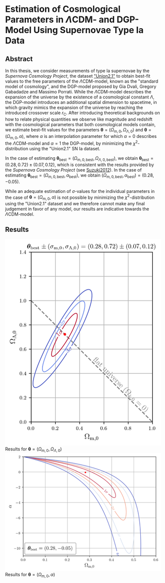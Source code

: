 
# Estimation of Cosmological Parameters in $\Lambda$CDM- and DGP-Model Using Supernovae Type Ia Data

## Abstract

In this thesis, we consider measurements of type Ia supernovae by the *Supernova Cosmology Project*, the dataset ["Union2.1"](https://supernova.lbl.gov/Union/) to obtain best-fit values to the free parameters of the $\Lambda$CDM-model, known as the "standard model of cosmology", and the DGP-model proposed by Gia Dvali, Gregory Gabadadze and Massimo Porrati.
While the $\Lambda$CDM-model describes the expansion of the universe by the existence of a cosmological constant $\Lambda$, the DGP-model introduces an additional spatial dimension to spacetime, in which gravity mimics the expansion of the universe by reaching the introduced crossover scale $r_{\text{C}}$.
After introducing theoretical backgrounds on how to relate physical quantities we observe like magnitude and redshift with the cosmological parameters that both cosmological models contain, we estimate best-fit values for the parameters $\boldsymbol{\theta} = (\Omega_{\text{m},0}, \Omega_{\Lambda,0})$ and $\boldsymbol{\theta} = (\Omega_{\text{m},0}, \alpha)$, where $\alpha$ is an interpolation parameter for which $\alpha = 0$ describes the $\Lambda$CDM-model and $\alpha = 1$ the DGP-model, by minimizing the $\chi^2$-distribution using the "Union2.1" SN Ia dataset.

In the case of estimating $\boldsymbol{\theta}_{\text{best}} = (\Omega_{\text{m}, 0, \text{best}}, \Omega_{\Lambda, 0, \text{best}})$, we obtain $\boldsymbol{\theta}_{\text{best}} = (0.28, 0.72) \pm (0.07, 0.12)$, which is consistent with the results provided by the *Supernova Cosmology Project* (see [Suzuki2012](https://iopscience.iop.org/article/10.1088/0004-637X/746/1/85)).
In the case of estimating $\boldsymbol{\theta}_{\text{best}} = (\Omega_{\text{m}, 0, \text{best}}, \alpha_{\text{best}})$, we obtain $(\Omega_{\text{m}, 0, \text{best}}, \alpha_{\text{best}}) = (0.28, -0.05)$.

While an adequate estimation of $\sigma$-values for the individual parameters in the case of
$\boldsymbol{\theta} = (\Omega_{\text{m},0}, \alpha)$ is not possible by minimizing the $\chi^2$-distribution using the "Union2.1" dataset and we therefore cannot make any final judgement in favor of any model, our results are indicative towards the $\Lambda$CDM-model.

## Results

![](https://github.com/DaHaCoder/bachelor-thesis/blob/main/thesis/figures/plots/PNG/Lambda-CDM-analytic-likelihood_Omega-m0-vs-Omega-Lambda0.png)
Results for $\boldsymbol{\theta} = (\Omega_{\text{m}, 0}, \Omega_{\Lambda,0})$
![](https://github.com/DaHaCoder/bachelor-thesis/blob/main/thesis/figures/plots/PNG/DGP-analytic-chi2_Omega-m0-vs-alpha-full.png)
Results for $\boldsymbol{\theta} = (\Omega_{\text{m}, 0}, \alpha)$
